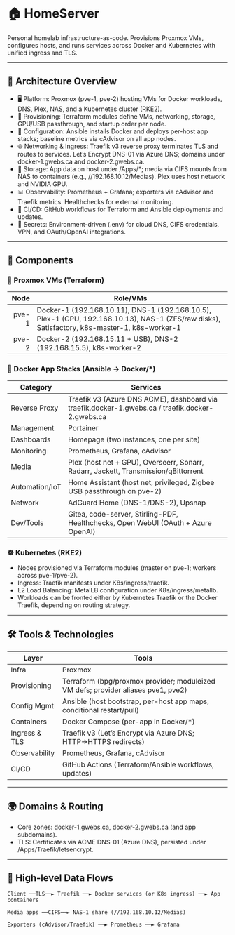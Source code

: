 # 🏠 HomeServer

Personal homelab infrastructure-as-code. Provisions Proxmox VMs, configures hosts, and runs services across Docker and Kubernetes with unified ingress and TLS.

---

## 🧭 Architecture Overview

- 🖥️ Platform: Proxmox (pve-1, pve-2) hosting VMs for Docker workloads, DNS, Plex, NAS, and a Kubernetes cluster (RKE2).
- 🧱 Provisioning: Terraform modules define VMs, networking, storage, GPU/USB passthrough, and startup order per node.
- 🔧 Configuration: Ansible installs Docker and deploys per-host app stacks; baseline metrics via cAdvisor on all app nodes.
- 🌐 Networking & Ingress: Traefik v3 reverse proxy terminates TLS and routes to services. Let’s Encrypt DNS-01 via Azure DNS; domains under docker-1.gwebs.ca and docker-2.gwebs.ca.
- 💾 Storage: App data on host under /Apps/*; media via CIFS mounts from NAS to containers (e.g., //192.168.10.12/Medias). Plex uses host network and NVIDIA GPU.
- 📊 Observability: Prometheus + Grafana; exporters via cAdvisor and Traefik metrics. Healthchecks for external monitoring.
- 🚀 CI/CD: GitHub workflows for Terraform and Ansible deployments and updates.
- 🔐 Secrets: Environment-driven (.env) for cloud DNS, CIFS credentials, VPN, and OAuth/OpenAI integrations.

---

## 🧩 Components

### 🧰 Proxmox VMs (Terraform)

| Node  | Role/VMs                                                                 |
|------:|---------------------------------------------------------------------------|
| pve-1 | Docker-1 (192.168.10.11), DNS-1 (192.168.10.5), Plex-1 (GPU, 192.168.10.13), NAS-1 (ZFS/raw disks), Satisfactory, k8s-master-1, k8s-worker-1 |
| pve-2 | Docker-2 (192.168.15.11 + USB), DNS-2 (192.168.15.5), k8s-worker-2        |

### 🐳 Docker App Stacks (Ansible → Docker/*)

| Category       | Services                                                                                          |
|----------------|---------------------------------------------------------------------------------------------------|
| Reverse Proxy  | Traefik v3 (Azure DNS ACME), dashboard via traefik.docker-1.gwebs.ca / traefik.docker-2.gwebs.ca |
| Management     | Portainer                                                                                         |
| Dashboards     | Homepage (two instances, one per site)                                                            |
| Monitoring     | Prometheus, Grafana, cAdvisor                                                                     |
| Media          | Plex (host net + GPU), Overseerr, Sonarr, Radarr, Jackett, Transmission/qBittorrent               |
| Automation/IoT | Home Assistant (host net, privileged, Zigbee USB passthrough on pve-2)                            |
| Network        | AdGuard Home (DNS-1/DNS-2), Upsnap                                                                 |
| Dev/Tools      | Gitea, code-server, Stirling-PDF, Healthchecks, Open WebUI (OAuth + Azure OpenAI)                 |

### ☸️ Kubernetes (RKE2)

- Nodes provisioned via Terraform modules (master on pve-1; workers across pve-1/pve-2).
- Ingress: Traefik manifests under K8s/ingress/traefik.
- L2 Load Balancing: MetalLB configuration under K8s/ingress/metallb.
- Workloads can be fronted either by Kubernetes Traefik or the Docker Traefik, depending on routing strategy.

---

## 🛠️ Tools & Technologies

| Layer          | Tools                                                                                       |
|----------------|----------------------------------------------------------------------------------------------|
| Infra          | Proxmox                                                                                    |
| Provisioning   | Terraform (bpg/proxmox provider; moduleized VM defs; provider aliases pve1, pve2)          |
| Config Mgmt    | Ansible (host bootstrap, per-host app maps, conditional restart/pull)                       |
| Containers     | Docker Compose (per-app in Docker/*)                                                        |
| Ingress & TLS  | Traefik v3 (Let’s Encrypt via Azure DNS; HTTP→HTTPS redirects)                              |
| Observability  | Prometheus, Grafana, cAdvisor                                                               |
| CI/CD          | GitHub Actions (Terraform/Ansible workflows, updates)                                       |

---

## 🌍 Domains & Routing

- Core zones: docker-1.gwebs.ca, docker-2.gwebs.ca (and app subdomains).
- TLS: Certificates via ACME DNS-01 (Azure DNS), persisted under /Apps/Traefik/letsencrypt.

---

## 🔁 High-level Data Flows

```text
Client ──TLS──► Traefik ──► Docker services (or K8s ingress) ──► App containers
             
Media apps ──CIFS──► NAS-1 share (//192.168.10.12/Medias)

Exporters (cAdvisor/Traefik) ──► Prometheus ──► Grafana
```

